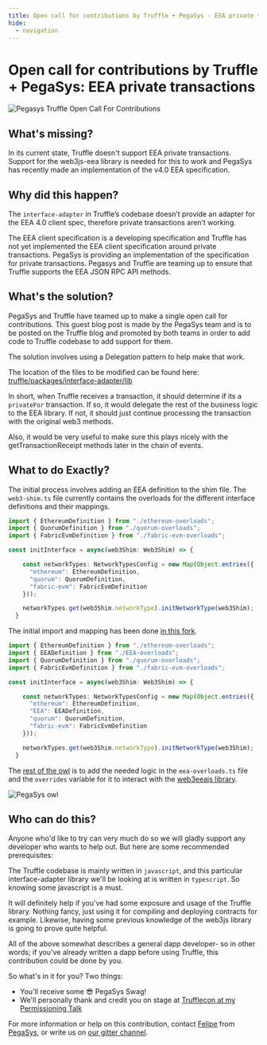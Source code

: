 ```yaml
---
title: Open call for contributions by Truffle + PegaSys - EEA private transactions
hide:
  - navigation
---
```


# Open call for contributions by Truffle + PegaSys: EEA private transactions
![Pegasys Truffle Open Call For Contributions](https://i.imgur.com/GLw8iok.jpg)

## What's missing?

In its current state, Truffle doesn't support EEA private transactions. Support for the web3js-eea library is needed for this to work and PegaSys has recently made an implementation of the v4.0 EEA specification.

## Why did this happen?

The `interface-adapter` in Truffle’s codebase doesn’t provide an adapter for the  EEA 4.0 client spec, therefore private transactions aren’t working.

The EEA client specification is a developing specification and  Truffle has not yet implemented the EEA client specification around private transactions.  PegaSys is providing an implementation of the specification for private transactions.  Pegasys and Truffle are teaming up to ensure that Truffle supports the EEA JSON RPC API methods.

## What's the solution?
PegaSys and Truffle have teamed up to make a single open call for contributions. This guest blog post is made by the PegaSys team and is to be posted on the Truffle blog and promoted by both teams in order to add code to Truffle codebase to add support for them.

The solution involves using a Delegation pattern to help make that work.

The location of the files to be modified can be found here:
[truffle/packages/interface-adapter/lib](https://github.com/trufflesuite/truffle/tree/develop/packages/interface-adapter/lib)

In short, when Truffle receives a transaction, it should determine if its a `privateFor` transaction. If so, it would delegate the rest of the business logic to the EEA library. If not, it should just continue processing the transaction with the original web3 methods.

Also, it would be very useful to make sure this plays nicely with the getTransactionReceipt methods later in the chain of events.

## What to do Exactly?

The initial process involves adding an EEA definition to the shim file. The `web3-shim.ts` file currently contains the overloads for the different interface definitions and their mappings.

``` typescript
import { EthereumDefinition } from "./ethereum-overloads";
import { QuorumDefinition } from "./quorum-overloads";
import { FabricEvmDefinition } from "./fabric-evm-overloads";

const initInterface = async(web3Shim: Web3Shim) => {

    const networkTypes: NetworkTypesConfig = new Map(Object.entries({
      "ethereum": EthereumDefinition,
      "quorum": QuorumDefinition,
      "fabric-evm": FabricEvmDefinition
    }));

    networkTypes.get(web3Shim.networkType).initNetworkType(web3Shim);
  }
```

The initial import and mapping has been done [in this fork](https://github.com/faraggi/truffle).

``` typescript
import { EthereumDefinition } from "./ethereum-overloads";
import { EEADefinition } from "./EEA-overloads";
import { QuorumDefinition } from "./quorum-overloads";
import { FabricEvmDefinition } from "./fabric-evm-overloads";

const initInterface = async(web3Shim: Web3Shim) => {

    const networkTypes: NetworkTypesConfig = new Map(Object.entries({
      "ethereum": EthereumDefinition,
      "EEA": EEADefinition,
      "quorum": QuorumDefinition,
      "fabric-evm": FabricEvmDefinition
    }));

    networkTypes.get(web3Shim.networkType).initNetworkType(web3Shim);
  }
```


The [rest of the owl](https://i.imgur.com/4fVoQoQ.png) is to add the needed logic in the `eea-overloads.ts` file and the `overrides` variable for it to interact with the [web3eeajs library](https://www.npmjs.com/package/web3-eea).

![PegaSys owl](https://i.imgur.com/4fVoQoQ.png)


## Who can do this?

Anyone who'd like to try can very much do so we will gladly support any developer who wants to help out.
But here are some recommended prerequisites:

The Truffle codebase is mainly written in `javascript`, and this particular interface-adapter library we'll be looking at is written in `typescript`.
So knowing some javascript is a must.

It will definitely help if you've had some exposure and usage of the Truffle library. Nothing fancy, just using it for compiling and deploying contracts for example.
Likewise, having some previous knowledge of the web3js library is going to prove quite helpful.

All of the above somewhat describes a general dapp developer- so in other words; if you've already written a dapp before using Truffle, this contribution could be done by you.

So what's in it for you?
Two things:
- You'll receive some 😎 PegaSys Swag!
- We'll personally thank and credit you on stage at [Trufflecon at my Permissioning  Talk](https://twitter.com/trufflesuite/status/1150929297647034374)


For more information or help on this contribution, contact [Felipe](mailto:felipe.faraggi@consensys.net) from [PegaSys](http://pegasys.tech),  or write us on [our gitter channel](https://gitter.im/PegaSysEng/pantheon).

